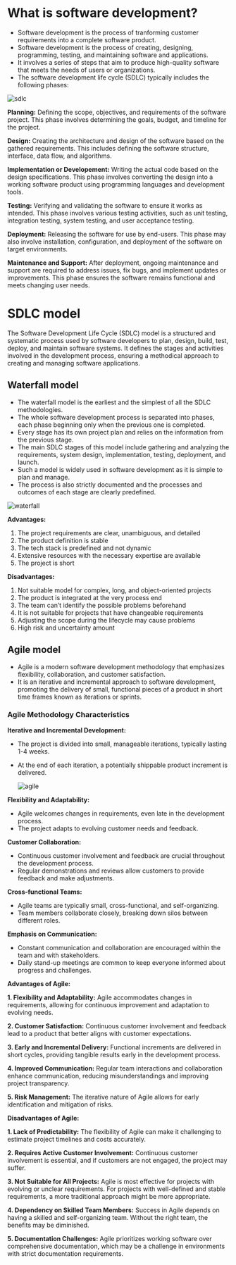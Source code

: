# What is software development?

- Software development is the process of tranforming customer requirements into a complete software product.
- Software development is the process of creating, designing, programming, testing, and maintaining software and applications. 
- It involves a series of steps that aim to produce high-quality software that meets the needs of users or organizations. 
- The software development life cycle (SDLC) typically includes the following phases:

![sdlc](https://github.com/gul-ahmed/devops/blob/main/sdlc-process.png)


**Planning:** Defining the scope, objectives, and requirements of the software project. This phase involves determining the goals, budget, and timeline for the project.

**Design:** Creating the architecture and design of the software based on the gathered requirements. This includes defining the software structure, interface, data flow, and algorithms.

**Implementation or Developement:** Writing the actual code based on the design specifications. This phase involves converting the design into a working software product using programming languages and development tools.

**Testing:** Verifying and validating the software to ensure it works as intended. This phase involves various testing activities, such as unit testing, integration testing, system testing, and user acceptance testing.

**Deployment:** Releasing the software for use by end-users. This phase may also involve installation, configuration, and deployment of the software on target environments.

**Maintenance and Support:** After deployment, ongoing maintenance and support are required to address issues, fix bugs, and implement updates or improvements. This phase ensures the software remains functional and meets changing user needs.

# SDLC model

The Software Development Life Cycle (SDLC) model is a structured and systematic process used by software developers to plan, design, build, test, deploy, and maintain software systems. It defines the stages and activities involved in the development process, ensuring a methodical approach to creating and managing software applications.

## Waterfall model

- The waterfall model is the earliest and the simplest of all the SDLC methodologies. 
- The whole software development process is separated into phases, each phase beginning only when the previous one is completed.
- Every stage has its own project plan and relies on the information from the previous stage.
- The main SDLC stages of this model include gathering and analyzing the requirements, system design, implementation, testing, deployment, and launch.
- Such a model is widely used in software development as it is simple to plan and manage.
- The process is also strictly documented and the processes and outcomes of each stage are clearly predefined.

![waterfall](https://github.com/gul-ahmed/devops/blob/main/waterfall.png)

**Advantages:**

1. The project requirements are clear, unambiguous, and detailed
2. The product definition is stable
3. The tech stack is predefined and not dynamic
4. Extensive resources with the necessary expertise are available
5. The project is short

**Disadvantages:**

1. Not suitable model for complex, long, and object-oriented projects
2. The product is integrated at the very process end
3. The team can’t identify the possible problems beforehand
4. It is not suitable for projects that have changeable requirements
5. Adjusting the scope during the lifecycle may cause problems
6. High risk and uncertainty amount

## Agile model

- Agile is a modern software development methodology that emphasizes flexibility, collaboration, and customer satisfaction.
- It is an iterative and incremental approach to software development, promoting the delivery of small, functional pieces of a product in short time frames known as iterations or sprints.

### Agile Methodology Characteristics

**Iterative and Incremental Development:**

- The project is divided into small, manageable iterations, typically lasting 1-4 weeks.
- At the end of each iteration, a potentially shippable product increment is delivered.

  ![agile](https://github.com/gul-ahmed/devops/blob/main/Agile-Model.webp)

**Flexibility and Adaptability:**

- Agile welcomes changes in requirements, even late in the development process.
- The project adapts to evolving customer needs and feedback.

**Customer Collaboration:**

- Continuous customer involvement and feedback are crucial throughout the development process.
- Regular demonstrations and reviews allow customers to provide feedback and make adjustments.

**Cross-functional Teams:**

- Agile teams are typically small, cross-functional, and self-organizing.
- Team members collaborate closely, breaking down silos between different roles.

**Emphasis on Communication:**

- Constant communication and collaboration are encouraged within the team and with stakeholders.
- Daily stand-up meetings are common to keep everyone informed about progress and challenges.

**Advantages of Agile:**

**1. Flexibility and Adaptability:**
 Agile accommodates changes in requirements, allowing for continuous improvement and adaptation to evolving needs.

**2. Customer Satisfaction:**
 Continuous customer involvement and feedback lead to a product that better aligns with customer expectations.

**3. Early and Incremental Delivery:**
 Functional increments are delivered in short cycles, providing tangible results early in the development process.

**4. Improved Communication:**
 Regular team interactions and collaboration enhance communication, reducing misunderstandings and improving project transparency.

**5. Risk Management:**
 The iterative nature of Agile allows for early identification and mitigation of risks.

**Disadvantages of Agile:**

**1. Lack of Predictability:**
 The flexibility of Agile can make it challenging to estimate project timelines and costs accurately.

**2. Requires Active Customer Involvement:**
 Continuous customer involvement is essential, and if customers are not engaged, the project may suffer.

**3. Not Suitable for All Projects:**
 Agile is most effective for projects with evolving or unclear requirements. For projects with well-defined and stable requirements, a more traditional approach might be more appropriate.

**4. Dependency on Skilled Team Members:**
 Success in Agile depends on having a skilled and self-organizing team. Without the right team, the benefits may be diminished.

**5. Documentation Challenges:**
 Agile prioritizes working software over comprehensive documentation, which may be a challenge in environments with strict documentation requirements.

  

